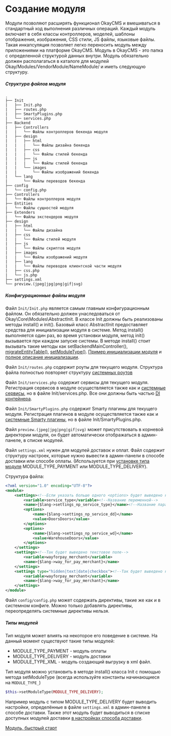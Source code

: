 # Создание модуля

Модули позволяют расширять функционал OkayCMS и вмешиваться в стандартный ход выполнения различных операций.
Каждый модуль включает в себя классы контроллеров, моделей, шаблоны отображения, изображения, CSS стили,
JS файлы, языковые файлы.
Такая инкапсуляция позволяет легко переносить модуль между приложениями на платформе OkayCMS.
Модуль в OkayCMS - это папка с определенной структурой данных внутри. 
Модуль обязательно должен располагаться в каталоге для модулей Okay/Modules/VendorModule/NameModule/
и иметь следующую структуру.

##### Структура файлов модуля

    .
    ├── Init
    |   ├── Init.php
    |   ├── routes.php
    |   ├── SmartyPlugins.php
    |   └── services.php
    ├── Backend
    |   ├── Controllers
    |   |   └── Файлы контроллеров бекенда модуля
    |   ├── design
    |   |   ├── html
    |   |   |   └── Файлы дизайна бекенда
    |   |   ├── css
    |   |   |   └── Файлы стилей бекенда
    |   |   ├── js
    |   |   |   └── Файлы стилей бекенда
    |   |   └── images
    |   |       └── Файлы изображений бекенда
    |   └── lang
    |       └── Файлы переводов бекенда
    ├── config
    |   └── config.php
    ├── Controllers
    |   └── Файлы контроллеров модуля
    ├── Entities
    |   └── Файлы сущностей модуля
    ├── Extenders
    |   └── Файлы экстендеров модуля
    ├── design
    |   ├── html
    |   |   └── Файлы дизайна
    |   ├── css
    |   |   └── Файлы стилей модуля
    |   ├── js
    |   |   └── Файлы скриптов модуля
    |   ├── images
    |   |   └── Файлы изображений модуля
    |   ├── lang
    |   |   └── Файлы переводов клиентской части модуля
    |   ├── css.php
    |   └── js.php
    ├── settings.xml
    └── preview.(jpeg|jpg|png|gif|svg)

##### Конфигурационные файлы модуля <a name="configuratinFiles"></a>

Файл `Init/Init.php` является самым главным конфигурационным файлом. Он обязательно должен унаследоваться от 
Okay\Core\Modules\AbstractInit.
В классе Init должны быть реализованы методы install() и init(). Базовый класс AbstractInit предоставляет средства
для инициализации модуля в системе. Метод install() выполняется один раз, во время установки модуля, метод init() 
вызывается при каждом запуске системы.
В методе install() стоит вызывать такие методы как setBackendMainController(), 
[migrateEntityTable()](./table_migrate.md), [setModuleType()](#typesOfModules).
[Пример инициализации модуля](./quick_start.md#InitInitphp) и [полное описание инициализации](./init.md).

Файл `Init/routes.php` содержит роуты для текущего модуля. Структура файла полностью повторяет структуру 
[системных роутов](./../routes.md)

Файл `Init/services.php` <a name="Initservices"></a> содержит сервисы для текущего модуля.
Регистрация сервисов в модуле осуществляется также как и [системные сервисы](./../di_container.md#serviceRegister),
но в файле Init/services.php.
Все они должны быть частью [DI контейнера](./../di_container.md "Dependency injection container").

Файл `Init/SmartyPlugins.php` содержит Smarty плагины для текущего модуля.
Регистрация плагинов в модуле осуществляется также как и [системные Smarty плагины](./../smarty_plugins.md),
но в файле Init/SmartyPlugins.php.

Файл `preview.(jpeg|jpg|png|gif|svg)` может присутствовать в корневой директории модуля, он будет автоматически
отображаться в админ-панеле, в списке модулей.

Файл `settings.xml` нужен для модулей доставок и оплат. Файл содержит структуру настроек, которые нужно вывести
в админ-панели в способе доставки или способе оплаты. (Используется при [установке типа модуля](#typesOfModules)
MODULE_TYPE_PAYMENT или MODULE_TYPE_DELIVERY).

Структура файла:
```xml
<?xml version="1.0" encoding="UTF-8"?>
<module>
    <settings><!--Если указать больше одного <options> будет выведено как HTML select (выпадающий список)-->
        <variable>service_type</variable><!--Название переменной-->
        <name>{$lang->settings_np_service_type}</name><!--Название параметра (поддерживается из переводов)-->
        <options>
            <name>{$lang->settings_np_service_dd}</name>
            <value>DoorsDoors</value>
        </options>
        <options>
            <name>{$lang->settings_np_service_wd}</name>
            <value>WarehouseDoors</value>
        </options>
    </settings>
    <settings><!--Так будет выведено текстовое поле-->
        <variable>wayforpay_merchant</variable>
        <name>{$lang->way_for_pay_merchant}</name>
    </settings>
    <settings type="hidden|text|date|checkbox"><!--Так будет выведено как инпут указанного типа-->
        <variable>wayforpay_merchant</variable>
        <name>{$lang->way_for_pay_merchant}</name>
    </settings>
</module>
```

Файл `config/config.php` может содержать директивы, такие же как и в системном конфиге. Можно только добавлять
директивы, переопределять системные директивы нельзя.

##### Типы модулей <a name="typesOfModules"></a>

Тип модуля может влиять на некоторое его поведение в системе. На данный момент существуют такие типы модулей:
* MODULE_TYPE_PAYMENT - модуль оплаты
* MODULE_TYPE_DELIVERY - модуль доставки
* MODULE_TYPE_XML - модуль создающий выгрузку в xml файл.

Тип модуля можно установить в методе install() класса Init с помощью метода setModuleType (всегда используйте константы начинающиеся
на `MODULE_TYPE_`)
```php
$this->setModuleType(MODULE_TYPE_DELIVERY);
```
Например модуль с типом MODULE_TYPE_DELIVERY будет выводить настройки, определённые в файле `settings.xml` 
в админ-панеле в способе доставки. Также этот модуль будет выводиться в списке доступных модулей доставки 
[в настройках способа доставки](https://demookay.com/backend/index.php?controller=DeliveryAdmin).

[Модуль, быстрый старт](./quick_start.md)
